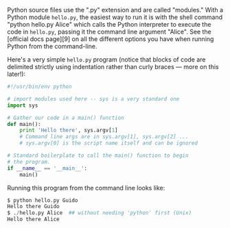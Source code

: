 Python source files use the ".py" extension and are called "modules." With a Python module `hello.py`, the easiest way to run it is with the shell command "python hello.py Alice" which calls the Python interpreter to execute the code in `hello.py`, passing it the command line argument "Alice". See the [official docs page][9] on all the different options you have when running Python from the command-line. 

Here's a very simple `hello.py` program (notice that blocks of code are delimited strictly using indentation rather than curly braces — more on this later!):
    
```python    
#!/usr/bin/env python

# import modules used here -- sys is a very standard one
import sys

# Gather our code in a main() function
def main():
    print 'Hello there', sys.argv[1]
    # Command line args are in sys.argv[1], sys.argv[2] ...
    # sys.argv[0] is the script name itself and can be ignored

# Standard boilerplate to call the main() function to begin
# the program.
if __name__ == '__main__':
    main()
```    

Running this program from the command line looks like:
    
```python    
$ python hello.py Guido
Hello there Guido
$ ./hello.py Alice  ## without needing 'python' first (Unix)
Hello there Alice
```    
